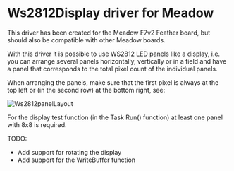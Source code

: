 # Ws2812Display driver for Meadow

This driver has been created for the Meadow F7v2 Feather board, but should also be compatible with other Meadow boards.

With this driver it is possible to use WS2812 LED panels like a display, i.e. you can arrange several panels horizontally, vertically or in a field and have a panel that corresponds to the total pixel count of the individual panels.

When arranging the panels, make sure that the first pixel is always at the top left or (in the second row) at the bottom right, see:

![Ws2812panelLayout](https://github.com/UeberDaniel/Ws2812Display/assets/10797624/e34284ca-f42c-4a8b-8413-9939e12bb785)


For the display test function (in the Task Run() function) at least one panel with 8x8 is required.


TODO:

* Add support for rotating the display
* Add support for the WriteBuffer function
